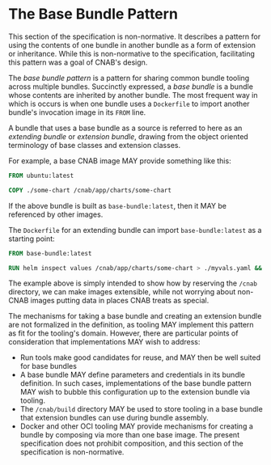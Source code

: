 # The Base Bundle Pattern

This section of the specification is non-normative. It describes a pattern for using the contents of one bundle in another bundle as a form of extension or inheritance. While this is non-normative to the specification, facilitating this pattern was a goal of CNAB's design.

The _base bundle pattern_ is a pattern for sharing common bundle tooling across multiple bundles. Succinctly expressed, a _base bundle_ is a bundle whose contents are inherited by another bundle. The most frequent way in which is occurs is when one bundle uses a `Dockerfile` to import another bundle's invocation image in its `FROM` line.

A bundle that uses a base bundle as a source is referred to here as an _extending bundle_ or _extension bundle_, drawing from the object oriented terminology of base classes and extension classes.

For example, a base CNAB image MAY provide something like this:

```Dockerfile
FROM ubuntu:latest

COPY ./some-chart /cnab/app/charts/some-chart
```

If the above bundle is built as `base-bundle:latest`, then it MAY be referenced by other images.

The `Dockerfile` for an extending bundle can import `base-bundle:latest` as a starting point:

```Dockerfile
FROM base-bundle:latest

RUN helm inspect values /cnab/app/charts/some-chart > ./myvals.yaml &&  sed ...
```

The example above is simply intended to show how by reserving the `/cnab` directory, we can make images extensible, while not worrying about non-CNAB images putting data in places CNAB treats as special.

The mechanisms for taking a base bundle and creating an extension bundle are not formalized in the definition, as tooling MAY implement this pattern as fit for the tooling's domain. However, there are particular points of consideration that implementations MAY wish to address:

- Run tools make good candidates for reuse, and MAY then be well suited for base bundles
- A base bundle MAY define parameters and credentials in its bundle definition. In such cases, implementations of the base bundle pattern MAY wish to bubble this configuration up to the extension bundle via tooling.
- The `/cnab/build` directory MAY be used to store tooling in a base bundle that extension bundles can use during bundle assembly.
- Docker and other OCI tooling MAY provide mechanisms for creating a bundle by composing via more than one base image. The present specification does not prohibit composition, and this section of the specification is non-normative.